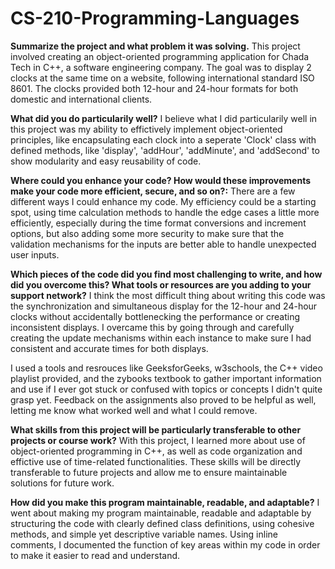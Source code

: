 # CS-210-Programming-Languages

**Summarize the project and what problem it was solving.**
  This project involved creating an object-oriented programming application for Chada Tech in C++, a software engineering company. The goal was to display 2 clocks at the same time on a website, following international standard ISO 8601. The clocks provided both 12-hour and 24-hour formats for both domestic and international clients.

**What did you do particularily well?**
  I believe what I did particularily well in this project was my ability to effictively implement object-oriented principles, like encapsulating each clock into a seperate 'Clock' class with defined methods, like 'display', 'addHour', 'addMinute', and 'addSecond' to show modularity and easy reusability of code.

**Where could you enhance your code? How would these improvements make your code more efficient, secure, and so on?:**
  There are a few different ways I could enhance my code. My efficiency could be a starting spot, using time calculation methods to handle the edge cases a little more efficiently, especially during the time format conversions and increment options, but also adding some more security to make sure that the validation mechanisms for the inputs are better able to handle unexpected user inputs.

**Which pieces of the code did you find most challenging to write, and how did you overcome this? What tools or resources are you adding to your support network?**
  I think the most difficult thing about writing this code was the synchronization and simultaneous display for the 12-hour and 24-hour clocks without accidentally bottlenecking the performance or creating inconsistent displays. I overcame this by going through and carefully creating the update mechanisms within each instance to make sure I had consistent and accurate times for both displays.

  I used a tools and resrouces like GeeksforGeeks, w3schools, the C++ video playlist provided, and the zybooks textbook to gather important information and use if I ever got stuck or confused with topics or concepts I didn't quite grasp yet. Feedback on the assignments also proved to be helpful as well, letting me know what worked well and what I could remove.

**What skills from this project will be particularly transferable to other projects or course work?**
  With this project, I learned more about use of object-oriented programming in C++, as well as code organization and effictive use of time-related functionalities. These skills will be directly transferable to future projects and allow me to ensure maintainable solutions for future work.

**How did you make this program maintainable, readable, and adaptable?**
  I went about making my program maintainable, readable and adaptable by structuring the code with clearly defined class definitions, using cohesive methods, and simple yet descriptive variable names. Using inline comments, I documented the function of key areas within my code in order to make it easier to read and understand.

